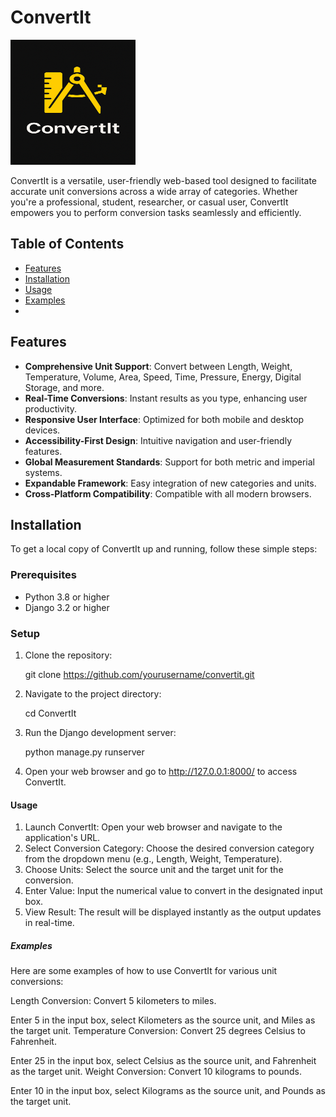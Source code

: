 # ConvertIt

<img src="https://raw.githubusercontent.com/naveenkumar-devtech/ConvertIt/refs/heads/main/ConvertIt/static/favicon.png" alt="ConvertIt Logo" width="200" height="200"/>


ConvertIt is a versatile, user-friendly web-based tool designed to facilitate accurate unit conversions across a wide array of categories. Whether you're a professional, student, researcher, or casual user, ConvertIt empowers you to perform conversion tasks seamlessly and efficiently.

## Table of Contents

- [Features](#features)
- [Installation](#installation)
- [Usage](#usage)
- [Examples](#examples)
-

## Features

- **Comprehensive Unit Support**: Convert between Length, Weight, Temperature, Volume, Area, Speed, Time, Pressure, Energy, Digital Storage, and more.
- **Real-Time Conversions**: Instant results as you type, enhancing user productivity.
- **Responsive User Interface**: Optimized for both mobile and desktop devices.
- **Accessibility-First Design**: Intuitive navigation and user-friendly features.
- **Global Measurement Standards**: Support for both metric and imperial systems.
- **Expandable Framework**: Easy integration of new categories and units.
- **Cross-Platform Compatibility**: Compatible with all modern browsers.

## Installation

To get a local copy of ConvertIt up and running, follow these simple steps:

### Prerequisites

- Python 3.8 or higher
- Django 3.2 or higher

### Setup

1. Clone the repository:

   git clone https://github.com/yourusername/convertit.git

2. Navigate to the project directory:

   cd ConvertIt

3. Run the Django development server:

   python manage.py runserver

4. Open your web browser and go to http://127.0.0.1:8000/ to access ConvertIt.

#### Usage

1. Launch ConvertIt: Open your web browser and navigate to the application's URL.
2. Select Conversion Category: Choose the desired conversion category from the dropdown menu (e.g., Length, Weight, Temperature).
3. Choose Units: Select the source unit and the target unit for the conversion.
4. Enter Value: Input the numerical value to convert in the designated input box.
5. View Result: The result will be displayed instantly as the output updates in real-time.

##### Examples

Here are some examples of how to use ConvertIt for various unit conversions:

Length Conversion: Convert 5 kilometers to miles.

Enter 5 in the input box, select Kilometers as the source unit, and Miles as the target unit.
Temperature Conversion: Convert 25 degrees Celsius to Fahrenheit.

Enter 25 in the input box, select Celsius as the source unit, and Fahrenheit as the target unit.
Weight Conversion: Convert 10 kilograms to pounds.

Enter 10 in the input box, select Kilograms as the source unit, and Pounds as the target unit.
